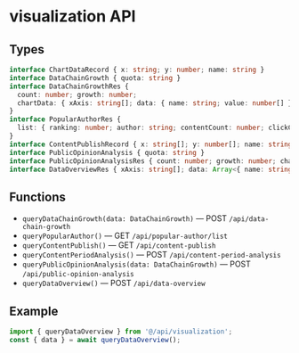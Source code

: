 # visualization API

## Types

```ts
interface ChartDataRecord { x: string; y: number; name: string }
interface DataChainGrowth { quota: string }
interface DataChainGrowthRes {
  count: number; growth: number;
  chartData: { xAxis: string[]; data: { name: string; value: number[] } };
}
interface PopularAuthorRes {
  list: { ranking: number; author: string; contentCount: number; clickCount: number }[];
}
interface ContentPublishRecord { x: string[]; y: number[]; name: string }
interface PublicOpinionAnalysis { quota: string }
interface PublicOpinionAnalysisRes { count: number; growth: number; chartData: ChartDataRecord[] }
interface DataOverviewRes { xAxis: string[]; data: Array<{ name: string; value: number[]; count: number }>; }
```

## Functions

- `queryDataChainGrowth(data: DataChainGrowth)` — POST `/api/data-chain-growth`
- `queryPopularAuthor()` — GET `/api/popular-author/list`
- `queryContentPublish()` — GET `/api/content-publish`
- `queryContentPeriodAnalysis()` — POST `/api/content-period-analysis`
- `queryPublicOpinionAnalysis(data: DataChainGrowth)` — POST `/api/public-opinion-analysis`
- `queryDataOverview()` — POST `/api/data-overview`

## Example

```ts
import { queryDataOverview } from '@/api/visualization';
const { data } = await queryDataOverview();
```
